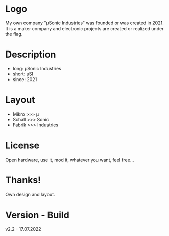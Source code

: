 # Logo

My own company "µSonic Industries" was founded or was created in 2021. It is a maker company and electronic projects are created or realized under the flag.

# Description

- long:   µSonic Industries
- short:  µSI 
- since:  2021

# Layout

- Mikro >>> µ 
- Schall >>> Sonic 
- Fabrik >>> Industries

# License

Open hardware, use it, mod it, whatever you want, feel free...

# Thanks!

Own design and layout.

# Version - Build

v2.2 - 17.07.2022
